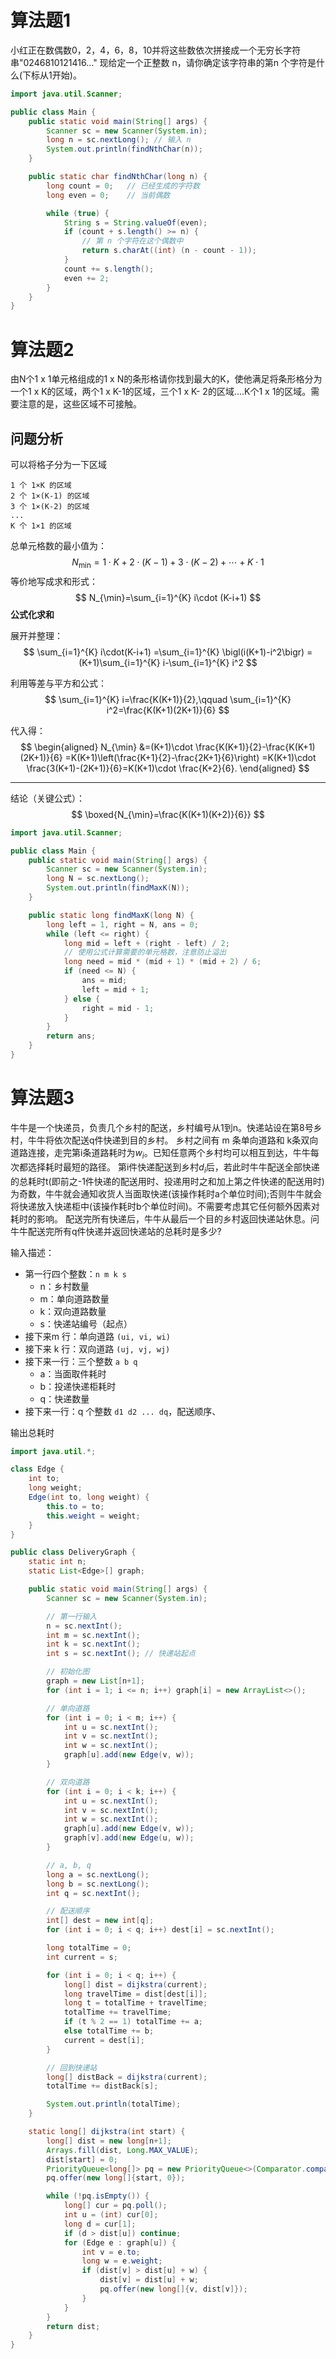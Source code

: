 # 算法题1

小红正在数偶数0，2，4，6，8，10并将这些数依次拼接成一个无穷长字符串"0246810121416..." 现给定一个正整数 n，请你确定该字符串的第n 个字符是什么(下标从1开始)。

```java
import java.util.Scanner;

public class Main {
    public static void main(String[] args) {
        Scanner sc = new Scanner(System.in);
        long n = sc.nextLong(); // 输入 n
        System.out.println(findNthChar(n));
    }

    public static char findNthChar(long n) {
        long count = 0;   // 已经生成的字符数
        long even = 0;    // 当前偶数

        while (true) {
            String s = String.valueOf(even);
            if (count + s.length() >= n) {
                // 第 n 个字符在这个偶数中
                return s.charAt((int) (n - count - 1));
            }
            count += s.length();
            even += 2;
        }
    }
}
```

# 算法题2

由N个1 x 1单元格组成的1 x N的条形格请你找到最大的K，使他满足将条形格分为一个1 x K的区域，两个1 x K-1的区域，三个1 x K- 2的区域.…K个1 x 1的区域。需要注意的是，这些区域不可接触。
## 问题分析

可以将格子分为一下区域

```
1 个 1×K 的区域
2 个 1×(K-1) 的区域
3 个 1×(K-2) 的区域
...
K 个 1×1 的区域
```

总单元格数的最小值为： 
$$
N_{\min}=1\cdot K+2\cdot(K-1)+3\cdot(K-2)+\cdots+K\cdot 1
$$
等价地写成求和形式： 
$$
N_{\min}=\sum_{i=1}^{K} i\cdot (K-i+1)
$$
**公式化求和**

展开并整理： 
$$
\sum_{i=1}^{K} i\cdot(K-i+1) =\sum_{i=1}^{K} \bigl(i(K+1)-i^2\bigr) =(K+1)\sum_{i=1}^{K} i-\sum_{i=1}^{K} i^2
$$


利用等差与平方和公式： 
$$
 \sum_{i=1}^{K} i=\frac{K(K+1)}{2},\qquad \sum_{i=1}^{K} i^2=\frac{K(K+1)(2K+1)}{6}
$$


代入得： 
$$
\begin{aligned} N_{\min} &=(K+1)\cdot \frac{K(K+1)}{2}-\frac{K(K+1)(2K+1)}{6} =K(K+1)\left(\frac{K+1}{2}-\frac{2K+1}{6}\right) =K(K+1)\cdot \frac{3(K+1)-(2K+1)}{6}=K(K+1)\cdot \frac{K+2}{6}. \end{aligned}
$$


------

结论（关键公式）： 
$$
\boxed{N_{\min}=\frac{K(K+1)(K+2)}{6}}
$$

```java
import java.util.Scanner;

public class Main {
    public static void main(String[] args) {
        Scanner sc = new Scanner(System.in);
        long N = sc.nextLong();
        System.out.println(findMaxK(N));
    }

    public static long findMaxK(long N) {
        long left = 1, right = N, ans = 0;
        while (left <= right) {
            long mid = left + (right - left) / 2;
            // 使用公式计算需要的单元格数，注意防止溢出
            long need = mid * (mid + 1) * (mid + 2) / 6;
            if (need <= N) {
                ans = mid;
                left = mid + 1;
            } else {
                right = mid - 1;
            }
        }
        return ans;
    }
}

```

# 算法题3

牛牛是一个快递员，负责几个乡村的配送，乡村编号从1到n。快递站设在第8号乡村，牛牛将依次配送q件快递到目的乡村。
乡村之间有 m 条单向道路和 k条双向道路连接，走完第i条道路耗时为$w_i$。已知任意两个乡村均可以相互到达，牛牛每次都选择耗时最短的路径。
第i件快递配送到乡村$d_i$后，若此时牛牛配送全部快递的总耗时t(即前之-1件快递的配送用时、投递用时之和加上第之件快递的配送用时)为奇数，牛牛就会通知收货人当面取快递(该操作耗时a个单位时间);否则牛牛就会将快递放入快递柜中(该操作耗时b个单位时间)。不需要考虑其它任何额外因素对耗时的影响。
配送完所有快递后，牛牛从最后一个目的乡村返回快递站休息。问牛牛配送完所有q件快递并返回快递站的总耗时是多少?

输入描述：

- 第一行四个整数：`n m k s`
  - n：乡村数量
  - m：单向道路数量
  - k：双向道路数量
  - s：快递站编号（起点）
- 接下来m 行：单向道路 `(ui, vi, wi)`
- 接下来 k 行：双向道路 `(uj, vj, wj)`
- 接下来一行：三个整数 `a b q`
  - a：当面取件耗时
  - b：投递快递柜耗时
  - q：快递数量
- 接下来一行：q 个整数 `d1 d2 ... dq`，配送顺序、

 输出总耗时

```java
import java.util.*;

class Edge {
    int to;
    long weight;
    Edge(int to, long weight) {
        this.to = to;
        this.weight = weight;
    }
}

public class DeliveryGraph {
    static int n;
    static List<Edge>[] graph;

    public static void main(String[] args) {
        Scanner sc = new Scanner(System.in);

        // 第一行输入
        n = sc.nextInt();
        int m = sc.nextInt();
        int k = sc.nextInt();
        int s = sc.nextInt(); // 快递站起点

        // 初始化图
        graph = new List[n+1];
        for (int i = 1; i <= n; i++) graph[i] = new ArrayList<>();

        // 单向道路
        for (int i = 0; i < m; i++) {
            int u = sc.nextInt();
            int v = sc.nextInt();
            int w = sc.nextInt();
            graph[u].add(new Edge(v, w));
        }

        // 双向道路
        for (int i = 0; i < k; i++) {
            int u = sc.nextInt();
            int v = sc.nextInt();
            int w = sc.nextInt();
            graph[u].add(new Edge(v, w));
            graph[v].add(new Edge(u, w));
        }

        // a, b, q
        long a = sc.nextLong();
        long b = sc.nextLong();
        int q = sc.nextInt();

        // 配送顺序
        int[] dest = new int[q];
        for (int i = 0; i < q; i++) dest[i] = sc.nextInt();

        long totalTime = 0;
        int current = s;

        for (int i = 0; i < q; i++) {
            long[] dist = dijkstra(current);
            long travelTime = dist[dest[i]];
            long t = totalTime + travelTime;
            totalTime += travelTime;
            if (t % 2 == 1) totalTime += a;
            else totalTime += b;
            current = dest[i];
        }

        // 回到快递站
        long[] distBack = dijkstra(current);
        totalTime += distBack[s];

        System.out.println(totalTime);
    }

    static long[] dijkstra(int start) {
        long[] dist = new long[n+1];
        Arrays.fill(dist, Long.MAX_VALUE);
        dist[start] = 0;
        PriorityQueue<long[]> pq = new PriorityQueue<>(Comparator.comparingLong(o -> o[1]));
        pq.offer(new long[]{start, 0});

        while (!pq.isEmpty()) {
            long[] cur = pq.poll();
            int u = (int) cur[0];
            long d = cur[1];
            if (d > dist[u]) continue;
            for (Edge e : graph[u]) {
                int v = e.to;
                long w = e.weight;
                if (dist[v] > dist[u] + w) {
                    dist[v] = dist[u] + w;
                    pq.offer(new long[]{v, dist[v]});
                }
            }
        }
        return dist;
    }
}

```

